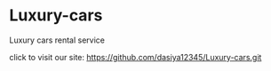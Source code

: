 # Luxury-cars
Luxury cars rental service



click to visit our site:
https://github.com/dasiya12345/Luxury-cars.git
